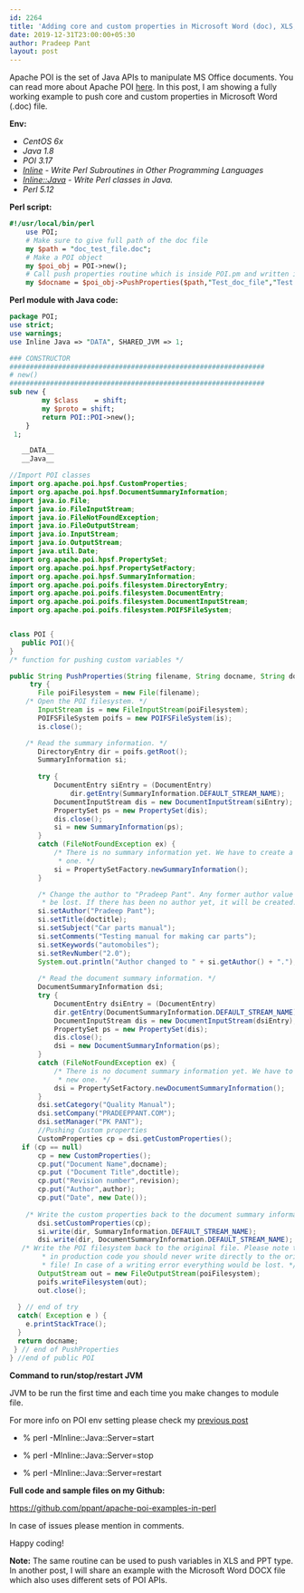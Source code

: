 ```yaml
---
id: 2264
title: 'Adding core and custom properties in Microsoft Word (doc), XLS, PPT file using Apache POI through Perl wrapper: Example'
date: 2019-12-31T23:00:00+05:30
author: Pradeep Pant
layout: post
---
```

Apache POI is the set of Java APIs to manipulate MS Office documents. You can read more about Apache POI [here](https://poi.apache.org/).
In this post, I am showing a fully working example to push core and custom properties in Microsoft Word (.doc) file.

**Env:**
 *  *CentOS 6x*
 *  *Java 1.8*
 *  *POI 3.17*
 *  *[Inline](https://metacpan.org/pod/Inline) - Write Perl Subroutines in Other Programming Languages* 
 *  *[Inline::Java](https://metacpan.org/pod/Inline::Java) - Write Perl classes in Java.*
 *  *Perl 5.12*

**Perl script:**

````perl
#!/usr/local/bin/perl    
	use POI;	
	# Make sure to give full path of the doc file
	my $path = "doc_test_file.doc";
	# Make a POI object
	my $poi_obj = POI->new();
	# Call push properties routine which is inside POI.pm and written in Java
	my $docname = $poi_obj->PushProperties($path,"Test_doc_file","Test file doc type extension","2.0","ppant");	
````

**Perl module with Java code:**

````perl
package POI;
use strict; 
use warnings;
use Inline Java => "DATA", SHARED_JVM => 1;

### CONSTRUCTOR
###############################################################
# new()
###############################################################     
sub new {
        my $class    = shift;
        my $proto = shift;        
        return POI::POI->new();
    }
 1;
 ````
 ````java
    __DATA__
    __Java__

//Import POI classes
import org.apache.poi.hpsf.CustomProperties;
import org.apache.poi.hpsf.DocumentSummaryInformation;
import java.io.File;
import java.io.FileInputStream;
import java.io.FileNotFoundException;
import java.io.FileOutputStream;
import java.io.InputStream;
import java.io.OutputStream;
import java.util.Date;
import org.apache.poi.hpsf.PropertySet;
import org.apache.poi.hpsf.PropertySetFactory;
import org.apache.poi.hpsf.SummaryInformation;
import org.apache.poi.poifs.filesystem.DirectoryEntry;
import org.apache.poi.poifs.filesystem.DocumentEntry;
import org.apache.poi.poifs.filesystem.DocumentInputStream;
import org.apache.poi.poifs.filesystem.POIFSFileSystem; 


class POI {
    public POI(){
}
/* function for pushing custom variables */

public String PushProperties(String filename, String docname, String doctitle, String revision, String author) {
	  try {
		File poiFilesystem = new File(filename);
     /* Open the POI filesystem. */
        InputStream is = new FileInputStream(poiFilesystem);
        POIFSFileSystem poifs = new POIFSFileSystem(is);
        is.close();

     /* Read the summary information. */
        DirectoryEntry dir = poifs.getRoot();
		SummaryInformation si;
            
        try {
            DocumentEntry siEntry = (DocumentEntry)
                dir.getEntry(SummaryInformation.DEFAULT_STREAM_NAME);
            DocumentInputStream dis = new DocumentInputStream(siEntry);
            PropertySet ps = new PropertySet(dis);
            dis.close();
            si = new SummaryInformation(ps);
        }
        catch (FileNotFoundException ex) {
            /* There is no summary information yet. We have to create a new
             * one. */
            si = PropertySetFactory.newSummaryInformation();
        }

        /* Change the author to "Pradeep Pant". Any former author value will
         * be lost. If there has been no author yet, it will be created. */
        si.setAuthor("Pradeep Pant");
		si.setTitle(doctitle);
		si.setSubject("Car parts manual");
		si.setComments("Testing manual for making car parts");
		si.setKeywords("automobiles");
		si.setRevNumber("2.0");
		System.out.println("Author changed to " + si.getAuthor() + ".");
		
        /* Read the document summary information. */
        DocumentSummaryInformation dsi;
        try {
            DocumentEntry dsiEntry = (DocumentEntry)
			dir.getEntry(DocumentSummaryInformation.DEFAULT_STREAM_NAME);
            DocumentInputStream dis = new DocumentInputStream(dsiEntry);
            PropertySet ps = new PropertySet(dis);
            dis.close();
            dsi = new DocumentSummaryInformation(ps);
        }
        catch (FileNotFoundException ex) {
            /* There is no document summary information yet. We have to create a
             * new one. */
            dsi = PropertySetFactory.newDocumentSummaryInformation();
        }
        dsi.setCategory("Quality Manual");  
		dsi.setCompany("PRADEEPPANT.COM");
		dsi.setManager("PK PANT");
		//Pushing Custom properties
        CustomProperties cp = dsi.getCustomProperties();
	if (cp == null)        
		cp = new CustomProperties();
		cp.put("Document Name",docname);
		cp.put ("Document Title",doctitle);
		cp.put("Revision number",revision);
		cp.put("Author",author);
		cp.put("Date", new Date());
    
     /* Write the custom properties back to the document summary information. */
		dsi.setCustomProperties(cp);
		si.write(dir, SummaryInformation.DEFAULT_STREAM_NAME);
		dsi.write(dir, DocumentSummaryInformation.DEFAULT_STREAM_NAME);
	/* Write the POI filesystem back to the original file. Please note that
         * in production code you should never write directly to the origin
         * file! In case of a writing error everything would be lost. */
        OutputStream out = new FileOutputStream(poiFilesystem);
        poifs.writeFilesystem(out);
        out.close();
    
   } // end of try
   catch( Exception e ) {
     e.printStackTrace();
   }   
   return docname;
  } // end of PushProperties
} //end of public POI
````

**Command to run/stop/restart JVM**

JVM to be run the first time and each time you make changes to module file.

For more info on POI env setting please check my [previous post](/2019/12/09/apache-poi-env-setting-in-centos-6-and-perl.html)

* % perl -MInline::Java::Server=start
 
* % perl -MInline::Java::Server=stop
 
* % perl -MInline::Java::Server=restart
 

**Full code and sample files on my Github:**


<https://github.com/ppant/apache-poi-examples-in-perl>  


In case of issues please mention in comments.

Happy coding!

**Note:** The same routine can be used to push variables in XLS and PPT type.  
In another post, I will share an example with the Microsoft Word DOCX file which also uses different sets of POI APIs. 
